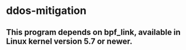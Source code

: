 # ddos-mitigation
## This program depends on bpf_link, available in Linux kernel version 5.7 or newer.